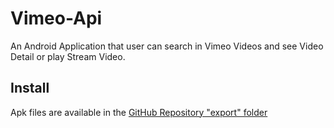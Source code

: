 # Vimeo-Api

An Android Application that user can search in Vimeo Videos and see Video Detail or play Stream
Video.

## Install

Apk files are available in the [GitHub Repository "export" folder](export/)